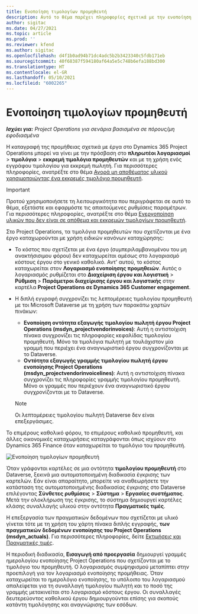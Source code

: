 ```yaml
---
title: Ενοποίηση τιμολογίων προμηθευτή
description: Αυτό το θέμα παρέχει πληροφορίες σχετικά με την ενοποίηση τιμολογίου προμηθευτή στο Project Operations.
author: sigitac
ms.date: 04/27/2021
ms.topic: article
ms.prod: ''
ms.reviewer: kfend
ms.author: sigitac
ms.openlocfilehash: d4f1b0ad94b71dc4adc5b2b3423340c5fdb171eb
ms.sourcegitcommit: 40f68387f594180af64a5e5c748b6efa188bd300
ms.translationtype: HT
ms.contentlocale: el-GR
ms.lasthandoff: 05/10/2021
ms.locfileid: "6002265"
---
```

# <a name="vendor-invoice-integration"></a>Ενοποίηση τιμολογίων προμηθευτή

_**Ισχύει για:** Project Operations για σενάρια βασισμένα σε πόρους/μη εφοδιασμένα_

Η καταγραφή της προμήθειας σχετικά με έργα στο Dynamics 365 Project Operations μπορεί να γίνει με την πρόσβαση στο **πληρωτέοι λογαριασμοί** > **τιμολόγια** > **εκκρεμή τιμολόγια προμηθευτών** και με τη χρήση ενός εγγράφου τιμολογίου για εκκρεμή πωλητή. Για περισσότερες πληροφορίες, ανατρέξτε στο θέμα [Αγορά μη αποθέματος υλικού χρησιμοποιώντας ένα εκκρεμές τιμολόγιο προμηθευτή](../procurement/pending-vendor-invoices.md).

> [!IMPORTANT]
> Προτού χρησιμοποιήσετε τη λειτουργικότητα που περιγράφεται σε αυτό το θέμα, εξετάστε και εφαρμόστε τις απαιτούμενες ρυθμίσεις παραμέτρων. Για περισσότερες πληροφορίες, ανατρέξτε στο θέμα [Ενεργοποίηση υλικών που δεν είναι σε απόθεμα και εκκρεμών τιμολογίων προμηθευτή](../procurement/configure-materials-nonstocked.md).

Στο Project Operations, τα τιμολόγια προμηθευτών που σχετίζονται με ένα έργο καταχωρούνται με χρήση ειδικών κανόνων καταχώρησης:

- Το κόστος που σχετίζεται με ένα έργο (συμπεριλαμβανομένου του μη ανακτήσισιμου φόρου) δεν καταχωρείται αμέσως στο λογαριασμό κόστους έργου στο γενικό καθολικό. Αντ' αυτού, το κόστος καταχωρείται στον **Λογαριασμό ενοποίησης προμηθειών**. Αυτός ο λογαριασμός ρυθμίζεται στο **Διαχείριση έργου και λογιστική** > **Ρύθμιση** > **Παράμετροι διαχείρισης έργου και λογιστικής** στην καρτέλα **Project Operations σε Dynamics 365 Customer engagement**.
- Η διπλή εγγραφή συγχρονίζει τις λεπτομέρειες τιμολογίου προμηθευτή με τοι Microsoft Dataverse με τη χρήση των παρακάτω χαρτών πινάκων:

     - **Ενοποίηση οντότητα εξαγωγής τιμολογίου πωλητή έργου Project Operations (msdyn_projectvendorinvoices)**: Αυτή η αντιστοίχιση πίνακα συγχρονίζει τις πληροφορίες κεφαλίδας τιμολογίου προμηθευτή. Μόνο τα τιμολόγια πωλητή με τουλάχιστον μία γραμμή που περιέχει ένα αναγνωριστικό έργου συγχρονίζονται με το Dataverse.
     - **Οντότητα εξαγωγής γραμμής τιμολογίου πωλητή έργου ενοποίησης Project Operations (msdyn_projectvendorinvoicelines)**: Αυτή η αντιστοίχιση πίνακα συγχρονίζει τις πληροφορίες γραμμής τιμολογίου προμηθευτή. Μόνο οι γραμμές που περιέχουν ένα αναγνωριστικό έργου συγχρονίζονται με το Dataverse.

     > [!NOTE]
     > Οι λεπτομέρειες τιμολογίου πωλητή Dataverse δεν είναι επεξεργάσιμες.

Το επιμέρους καθολικό φόρου, το επιμέρους καθολικό προμηθευτή, και άλλες οικονομικές καταχωρήσεις καταγράφονται όπως ισχύουν στο Dynamics 365 Finance όταν καταχωρείται το τιμολόγιο του προμηθευτή.

![Ενοποίηση τιμολογίων προμηθευτή](media/DW7VendorInvoice.png)

Όταν γράφονται καρτέλες σε μια οντότητα **τιμολογίου προμηθευτή** στο Dataverse, ξεκινά μια αυτοματοποιημένη διαδικασία έγκρισης των καρτελών. Εάν είναι απαραίτητο, μπορείτε να αναθεωρήσετε την κατάσταση της αυτοματοποιημένης διαδικασίας έγκρισης στο Dataverse επιλέγοντας **Σύνθετες ρυθμίσεις** > **Σύστημα** > **Εργασίες συστήματος**. Μετά την ολοκλήρωση της έγκρισης, το σύστημα δημιουργεί καρτέλες κλάσης συναλλαγής υλικού στην οντότητα **Πραγματικές τιμές**.

Η επεξεργασία των πραγματικών δεδομένων που σχετίζεται με υλικό γίνεται τότε με τη χρήση του χάρτη πίνακα διπλής εγγραφής, **των πραγματικών δεδομένων ενοποίησης του Project Operations (msdyn_actuals)**. Για περισσότερες πληροφορίες, δείτε [Εκτιμήσεις και Πραγματικές τιμές](resource-dual-write-estimates-actuals.md).

Η περιοδική διαδικασία, **Εισαγωγή από προεργασία** δημιουργεί γραμμές ημερολογίου ενοποίησης Project Operations που σχετίζονται με το τιμολόγιο του προμηθευτή. Ο λογαριασμός συμψηφισμού μεταπίπτει στην προεπιλογή για τον λογαριασμό ενοποίησης προμήθειας. Όταν καταχωρείται το ημερολόγιο ενοποίησης, το υπόλοιπο του λογαριασμού απαλείφεται για τη συναλλαγή τιμολογίου πωλητή και το ποσό της γραμμής μετακινείται στο λογαριασμό κόστους έργου. Οι συναλλαγές δευτερεύοντος καθολικού έργου δημιουργούνται επίσης για σκοπούς κατάντη τιμολόγησης και αναγνώρισης των εσόδων.
